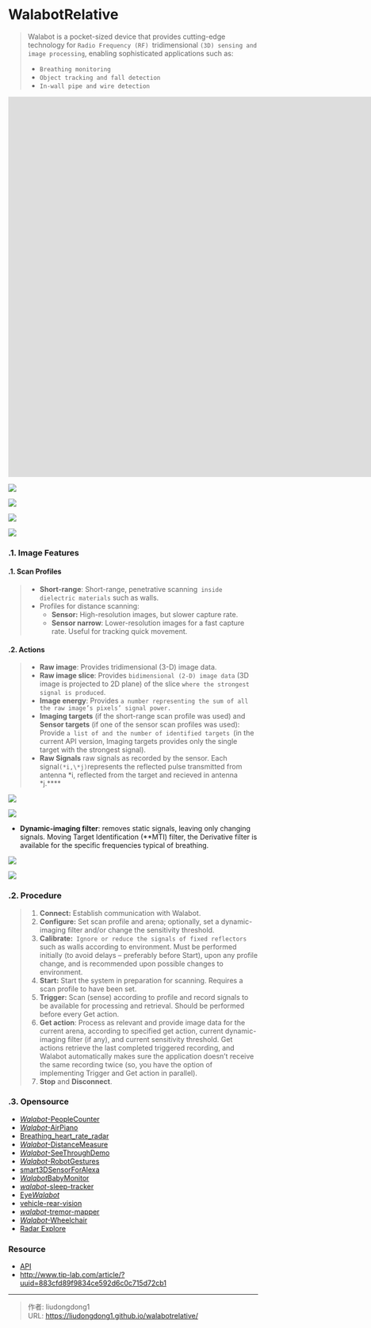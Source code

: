 # WalabotRelative


> Walabot is a pocket-sized device that provides cutting-edge technology for `Radio Frequency (RF) `tridimensional `(3D) sensing and image processing`, enabling sophisticated applications such as:
>
> - `Breathing monitoring`
> - `Object tracking and fall detection`
> - `In-wall pipe and wire detection`

<iframe width="1904" height="768" src="https://www.youtube.com/embed/rW7N5ieC2LQ" title="YouTube video player" frameborder="0" allow="accelerometer; autoplay; clipboard-write; encrypted-media; gyroscope; picture-in-picture" allowfullscreen></iframe>

![](https://gitee.com/github-25970295/blogpictureV2/raw/master/image-20210610174235594.png)

![](https://gitee.com/github-25970295/blogpictureV2/raw/master/image-20210610174343123.png)

![](https://gitee.com/github-25970295/blogpictureV2/raw/master/image-20210610174402390.png)

![](https://gitee.com/github-25970295/blogpictureV2/raw/master/image-20210610174251858.png)

### .1. Image Features

#### .1. Scan Profiles

> - **Short-range**: Short-range, penetrative scanning` inside dielectric materials` such as walls.
> - Profiles for distance scanning:
>   - **Sensor:** High-resolution images, but slower capture rate.
>   - **Sensor narrow**: Lower-resolution images for a fast capture rate. Useful for tracking quick movement.

#### .2. Actions

> - **Raw image**: Provides tridimensional (3-D) image data.
> - **Raw image slice**: Provides `bidimensional (2-D) image data` (3D image is projected to 2D plane) of the slice `where the strongest signal is produced`.
> - **Image energy**: Provides `a number representing the sum of all the raw image’s pixels’ signal power.`
> - **Imaging targets** (if the short-range scan profile was used) and **Sensor targets** (if one of the sensor scan profiles was used): Provide `a list of and the number of identified targets `(in the current API version, Imaging targets provides only the single target with the strongest signal).
> - **Raw Signals** raw signals as recorded by the sensor. Each signal` (*i,\*j) `represents the reflected pulse transmitted from antenna \*i, reflected from the target and recieved in antenna \*j.****

![](https://gitee.com/github-25970295/blogpictureV2/raw/master/image-20210610162318161.png)

![](https://gitee.com/github-25970295/blogpictureV2/raw/master/image-20210610162335363.png)

- **Dynamic-imaging filter**: removes static signals, leaving only changing signals. Moving Target Identification (**MTI) filter, the Derivative filter is available for the specific frequencies typical of breathing.

![](https://gitee.com/github-25970295/blogpictureV2/raw/master/image-20210610172856216.png)

![](https://gitee.com/github-25970295/blogpictureV2/raw/master/image-20210610173059524.png)

### .2. Procedure

> 1. **Connect:** Establish communication with Walabot.
> 2. **Configure:** Set scan profile and arena; optionally, set a dynamic-imaging filter and/or change the sensitivity threshold.
> 3. **Calibrate:**` Ignore or reduce the signals of fixed reflectors` such as walls according to environment. Must be performed initially (to avoid delays – preferably before Start), upon any profile change, and is recommended upon possible changes to environment.
> 4. **Start:** Start the system in preparation for scanning. Requires a scan profile to have been set.
> 5. **Trigger:** Scan (sense) according to profile and record signals to be available for processing and retrieval. Should be performed before every Get action.
> 6. **Get action**: Process as relevant and provide image data for the current arena, according to specified get action, current dynamic-imaging filter (if any), and current sensitivity threshold. Get actions retrieve the last completed triggered recording, and Walabot automatically makes sure the application doesn’t receive the same recording twice (so, you have the option of implementing Trigger and Get action in parallel).
> 7. **Stop** and **Disconnect**.

### .3. Opensource

- [*Walabot*-PeopleCounter](https://github.com/Walabot-Projects/Walabot-PeopleCounter)
- [*Walabot*-AirPiano](https://github.com/Walabot-Projects/Walabot-AirPiano)
- [Breathing_heart_rate_radar](https://github.com/arun1993/Breathing_heart_rate_radar)
- [*Walabot*-DistanceMeasure](https://github.com/Walabot-Projects/Walabot-DistanceMeasure)
- [*Walabot*-SeeThroughDemo](https://github.com/Walabot-Projects/Walabot-SeeThroughDemo)
- [*Walabot*-RobotGestures](https://github.com/Walabot-Projects/Walabot-RobotGestures)
- [smart3DSensorForAlexa](https://github.com/rondagdag/smart3DSensorForAlexa)
- [*Walabot*BabyMonitor](https://github.com/shijiong/WalabotBabyMonitor)
- [*walabot*-sleep-tracker](https://github.com/ckuzma/walabot-sleep-tracker)
- [Eye*Walabot*](https://github.com/daveyclk/EyeWalabot)
- [vehicle-rear-vision](https://github.com/Nyceane/vehicle-rear-vision)
- [*walabot*-tremor-mapper](https://github.com/vaidhyamookiah/walabot-tremor-mapper)
- [*Walabot*-Wheelchair](https://github.com/chrisdeely/Walabot-Wheelchair)
- [Radar Explore](https://github.com/wzhaha/Radar_explore)

### Resource

- [API](https://api.walabot.com/_pythonapi.html#_installingwalabotapi)
- http://www.tip-lab.com/article/?uuid=883cfd89f9834ce592d6c0c715d72cb1

---

> 作者: liudongdong1  
> URL: https://liudongdong1.github.io/walabotrelative/  

